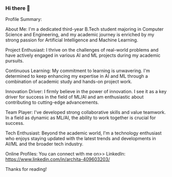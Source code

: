 ### Hi there 👋

<!--
**lune07/lune07** is a ✨ _special_ ✨ repository because its `README.md` (this file) appears on your GitHub profile.

Here are some ideas to get you started:

- 🔭 I’m currently working on learning languages
- 🌱 I’m currently learning c++
- 👯 I’m looking to collaborate on (dont really know where to start)
- 🤔 I’m looking for help with what to learn in order to learn about arificial intelligence.
- 📫 How to reach me: blswnita70@gmail.com
- 😄 Pronouns: she/her
- ⚡ Fun fact: like anime,games,kdrams/kpop,any type of sports,photography
-->
 Profile Summary:

About Me: I'm a dedicated third-year B.Tech student majoring in Computer Science and Engineering, and my academic journey is enriched by my strong passion for Artificial Intelligence and Machine Learning.

Project Enthusiast: I thrive on the challenges of real-world problems and have actively engaged in various AI and ML projects during my academic pursuits.

Continuous Learning: My commitment to learning is unwavering. I'm determined to keep enhancing my expertise in AI and ML through a combination of academic study and hands-on project work.

Innovation Driver: I firmly believe in the power of innovation. I see it as a key driver for success in the field of ML/AI and am enthusiastic about contributing to cutting-edge advancements.

Team Player: I've developed strong collaborative skills and value teamwork. In a field as dynamic as ML/AI, the ability to work together is crucial for success.

Tech Enthusiast: Beyond the academic world, I'm a technology enthusiast who enjoys staying updated with the latest trends and developments in AI/ML and the broader tech industry.

Online Profiles: You can connect with me on>>
LinkedIn: https://www.linkedin.com/in/archita-409603203/

Thanks for reading!
